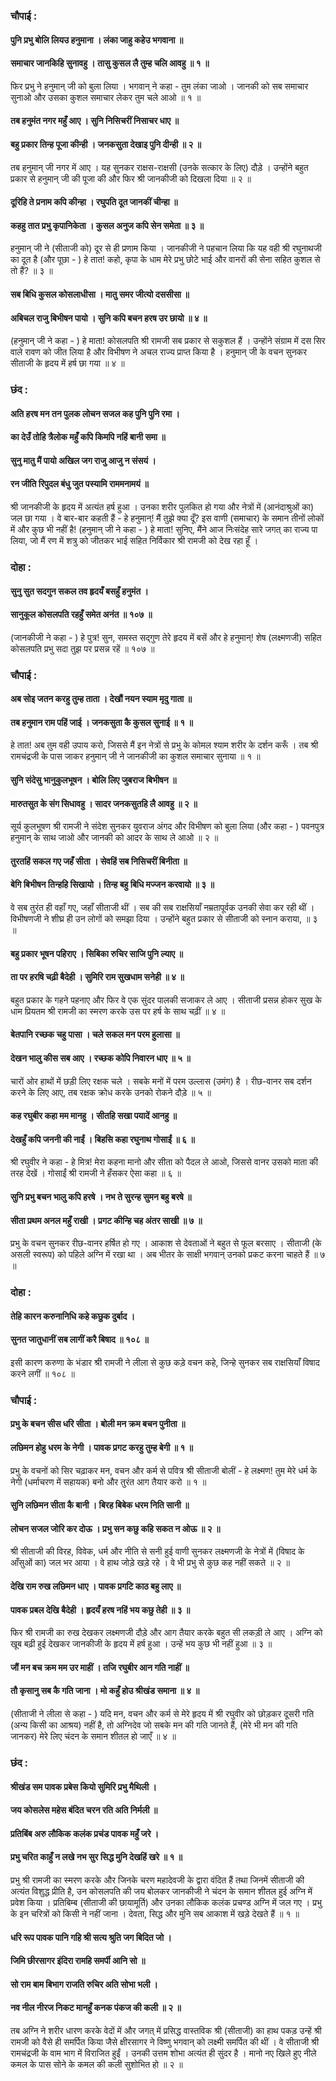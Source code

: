 ### चौपाई :

#### पुनि प्रभु बोलि लियउ हनुमाना । लंका जाहु कहेउ भगवाना ॥
#### समाचार जानकिहि सुनावहु । तासु कुसल लै तुम्ह चलि आवहु ॥ १ ॥

फिर प्रभु ने हनुमान् जी को बुला लिया । भगवान् ने कहा - तुम लंका जाओ । जानकी को सब समाचार सुनाओ और उसका कुशल समाचार लेकर तुम चले आओ ॥ १ ॥

#### तब हनुमंत नगर महुँ आए । सुनि निसिचरीं निसाचर धाए ॥
#### बहु प्रकार तिन्ह पूजा कीन्ही । जनकसुता देखाइ पुनि दीन्ही ॥ २ ॥

तब हनुमान् जी नगर में आए । यह सुनकर राक्षस-राक्षसी (उनके सत्कार के लिए) दौड़े । उन्होंने बहुत प्रकार से हनुमान् जी की पूजा की और फिर श्री जानकीजी को दिखला दिया ॥ २ ॥

#### दूरिहि ते प्रनाम कपि कीन्हा । रघुपति दूत जानकीं चीन्हा ॥
#### कहहु तात प्रभु कृपानिकेता । कुसल अनुज कपि सेन समेता ॥ ३ ॥

हनुमान् जी ने (सीताजी को) दूर से ही प्रणाम किया । जानकीजी ने पहचान लिया कि यह वही श्री रघुनाथजी का दूत है (और पूछा - ) हे तात! कहो, कृपा के धाम मेरे प्रभु छोटे भाई और वानरों की सेना सहित कुशल से तो हैं? ॥ ३ ॥

#### सब बिधि कुसल कोसलाधीसा । मातु समर जीत्यो दससीसा ॥
#### अबिचल राजु बिभीषन पायो । सुनि कपि बचन हरष उर छायो ॥ ४ ॥

(हनुमान् जी ने कहा - ) हे माता! कोसलपति श्री रामजी सब प्रकार से सकुशल हैं । उन्होंने संग्राम में दस सिर वाले रावण को जीत लिया है और विभीषण ने अचल राज्य प्राप्त किया है । हनुमान् जी के वचन सुनकर सीताजी के हृदय में हर्ष छा गया ॥ ४ ॥

### छंद :

#### अति हरष मन तन पुलक लोचन सजल कह पुनि पुनि रमा ।
#### का देउँ तोहि त्रैलोक महुँ कपि किमपि नहिं बानी समा ॥
#### सुनु मातु मैं पायो अखिल जग राजु आजु न संसयं ।
#### रन जीति रिपुदल बंधु जुत पस्यामि राममनामयं ॥

श्री जानकीजी के हृदय में अत्यंत हर्ष हुआ । उनका शरीर पुलकित हो गया और नेत्रों में (आनंदाश्रुओं का) जल छा गया । वे बार-बार कहती हैं - हे हनुमान्! मैं तुझे क्या दूँ? इस वाणी (समाचार) के समान तीनों लोकों में और कुछ भी नहीं है! (हनुमान् जी ने कहा - ) हे माता! सुनिए, मैंने आज निःसंदेह सारे जगत् का राज्य पा लिया, जो मैं रण में शत्रु को जीतकर भाई सहित निर्विकार श्री रामजी को देख रहा हूँ ।

### दोहा :

#### सुनु सुत सदगुन सकल तव हृदयँ बसहुँ हनुमंत ।
#### सानुकूल कोसलपति रहहुँ समेत अनंत ॥ १०७ ॥

(जानकीजी ने कहा - ) हे पुत्र! सुन, समस्त सद्गुण तेरे हृदय में बसें और हे हनुमान्! शेष (लक्ष्मणजी) सहित कोसलपति प्रभु सदा तुझ पर प्रसन्न रहें ॥ १०७ ॥

### चौपाई :

#### अब सोइ जतन करहु तुम्ह ताता । देखौं नयन स्याम मृदु गाता ॥
#### तब हनुमान राम पहिं जाई । जनकसुता कै कुसल सुनाई ॥ १ ॥

हे तात! अब तुम वही उपाय करो, जिससे मैं इन नेत्रों से प्रभु के कोमल श्याम शरीर के दर्शन करूँ । तब श्री रामचंद्रजी के पास जाकर हनुमान् जी ने जानकीजी का कुशल समाचार सुनाया ॥ १ ॥

#### सुनि संदेसु भानुकुलभूषन । बोलि लिए जुबराज बिभीषन ॥
#### मारुतसुत के संग सिधावहु । सादर जनकसुतहि लै आवहु ॥ २ ॥

सूर्य कुलभूषण श्री रामजी ने संदेश सुनकर युवराज अंगद और विभीषण को बुला लिया (और कहा - ) पवनपुत्र हनुमान् के साथ जाओ और जानकी को आदर के साथ ले आओ ॥ २ ॥

#### तुरतहिं सकल गए जहँ सीता । सेवहिं सब निसिचरीं बिनीता ॥
#### बेगि बिभीषन तिन्हहि सिखायो । तिन्ह बहु बिधि मज्जन करवायो ॥ ३ ॥

वे सब तुरंत ही वहाँ गए, जहाँ सीताजी थीं । सब की सब राक्षसियाँ नम्रतापूर्वक उनकी सेवा कर रही थीं । विभीषणजी ने शीघ्र ही उन लोगों को समझा दिया । उन्होंने बहुत प्रकार से सीताजी को स्नान कराया, ॥ ३ ॥

#### बहु प्रकार भूषन पहिराए । सिबिका रुचिर साजि पुनि ल्याए ॥
#### ता पर हरषि चढ़ी बैदेही । सुमिरि राम सुखधाम सनेही ॥ ४ ॥

बहुत प्रकार के गहने पहनाए और फिर वे एक सुंदर पालकी सजाकर ले आए । सीताजी प्रसन्न होकर सुख के धाम प्रियतम श्री रामजी का स्मरण करके उस पर हर्ष के साथ चढ़ीं ॥ ४ ॥

#### बेतपानि रच्छक चहु पासा । चले सकल मन परम हुलासा ॥
#### देखन भालु कीस सब आए । रच्छक कोपि निवारन धाए ॥ ५ ॥

चारों ओर हाथों में छड़ी लिए रक्षक चले । सबके मनों में परम उल्लास (उमंग) है । रीछ-वानर सब दर्शन करने के लिए आए, तब रक्षक क्रोध करके उनको रोकने दौड़े ॥ ५ ॥

#### कह रघुबीर कहा मम मानहु । सीतहि सखा पयादें आनहु ॥
#### देखहुँ कपि जननी की नाईं । बिहसि कहा रघुनाथ गोसाईं ॥ ६ ॥

श्री रघुवीर ने कहा - हे मित्र! मेरा कहना मानो और सीता को पैदल ले आओ, जिससे वानर उसको माता की तरह देखें । गोसाईं श्री रामजी ने हँसकर ऐसा कहा ॥ ६ ॥

#### सुनि प्रभु बचन भालु कपि हरषे । नभ ते सुरन्ह सुमन बहु बरषे ॥
#### सीता प्रथम अनल महुँ राखी । प्रगट कीन्हि चह अंतर साखी ॥ ७ ॥

प्रभु के वचन सुनकर रीछ-वानर हर्षित हो गए । आकाश से देवताओं ने बहुत से फूल बरसाए । सीताजी (के असली स्वरूप) को पहिले अग्नि में रखा था । अब भीतर के साक्षी भगवान् उनको प्रकट करना चाहते हैं ॥ ७ ॥

### दोहा :

#### तेहि कारन करुनानिधि कहे कछुक दुर्बाद ।
#### सुनत जातुधानीं सब लागीं करै बिषाद ॥ १०८ ॥

इसी कारण करुणा के भंडार श्री रामजी ने लीला से कुछ कड़े वचन कहे, जिन्हे सुनकर सब राक्षसियाँ विषाद करने लगीं ॥ १०८ ॥

### चौपाई :

#### प्रभु के बचन सीस धरि सीता । बोली मन क्रम बचन पुनीता ॥
#### लछिमन होहु धरम के नेगी । पावक प्रगट करहु तुम्ह बेगी ॥ १ ॥

प्रभु के वचनों को सिर चढ़ाकर मन, वचन और कर्म से पवित्र श्री सीताजी बोलीं - हे लक्ष्मण! तुम मेरे धर्म के नेगी (धर्माचरण में सहायक) बनो और तुरंत आग तैयार करो ॥ १ ॥

#### सुनि लछिमन सीता कै बानी । बिरह बिबेक धरम निति सानी ॥
#### लोचन सजल जोरि कर दोऊ । प्रभु सन कछु कहि सकत न ओऊ ॥ २ ॥

श्री सीताजी की विरह, विवेक, धर्म और नीति से सनी हुई वाणी सुनकर लक्ष्मणजी के नेत्रों में (विषाद के आँसुओं का) जल भर आया । वे हाथ जोड़े खड़े रहे । वे भी प्रभु से कुछ कह नहीं सकते ॥ २ ॥

#### देखि राम रुख लछिमन धाए । पावक प्रगटि काठ बहु लाए ॥
#### पावक प्रबल देखि बैदेही । हृदयँ हरष नहिं भय कछु तेही ॥ ३ ॥

फिर श्री रामजी का रुख देखकर लक्ष्मणजी दौड़े और आग तैयार करके बहुत सी लकड़ी ले आए । अग्नि को खूब बढ़ी हुई देखकर जानकीजी के हृदय में हर्ष हुआ । उन्हें भय कुछ भी नहीं हुआ ॥ ३ ॥

#### जौं मन बच क्रम मम उर माहीं । तजि रघुबीर आन गति नाहीं ॥
#### तौ कृसानु सब कै गति जाना । मो कहुँ होउ श्रीखंड समाना ॥ ४ ॥

(सीताजी ने लीला से कहा - ) यदि मन, वचन और कर्म से मेरे हृदय में श्री रघुवीर को छोड़कर दूसरी गति (अन्य किसी का आश्रय) नहीं है, तो अग्निदेव जो सबके मन की गति जानते हैं, (मेरे भी मन की गति जानकर) मेरे लिए चंदन के समान शीतल हो जाएँ ॥ ४ ॥

### छंद :

#### श्रीखंड सम पावक प्रबेस कियो सुमिरि प्रभु मैथिली ।
#### जय कोसलेस महेस बंदित चरन रति अति निर्मली ॥
#### प्रतिबिंब अरु लौकिक कलंक प्रचंड पावक महुँ जरे ।
#### प्रभु चरित काहुँ न लखे नभ सुर सिद्ध मुनि देखहिं खरे ॥ १ ॥

प्रभु श्री रामजी का स्मरण करके और जिनके चरण महादेवजी के द्वारा वंदित हैं तथा जिनमें सीताजी की अत्यंत विशुद्ध प्रीति है, उन कोसलपति की जय बोलकर जानकीजी ने चंदन के समान शीतल हुई अग्नि में प्रवेश किया । प्रतिबिम्ब (सीताजी की छायामूर्ति) और उनका लौकिक कलंक प्रचण्ड अग्नि में जल गए । प्रभु के इन चरित्रों को किसी ने नहीं जाना । देवता, सिद्ध और मुनि सब आकाश में खड़े देखते हैं ॥ १ ॥

#### धरि रूप पावक पानि गहि श्री सत्य श्रुति जग बिदित जो ।
#### जिमि छीरसागर इंदिरा रामहि समर्पी आनि सो ॥
#### सो राम बाम बिभाग राजति रुचिर अति सोभा भली ।
#### नव नील नीरज निकट मानहुँ कनक पंकज की कली ॥ २ ॥

तब अग्नि ने शरीर धारण करके वेदों में और जगत् में प्रसिद्ध वास्तविक श्री (सीताजी) का हाथ पकड़ उन्हें श्री रामजी को वैसे ही समर्पित किया जैसे क्षीरसागर ने विष्णु भगवान् को लक्ष्मी समर्पित की थीं । वे सीताजी श्री रामचंद्रजी के वाम भाग में विराजित हुईं । उनकी उत्तम शोभा अत्यंत ही सुंदर है । मानो नए खिले हुए नीले कमल के पास सोने के कमल की कली सुशोभित हो ॥ २ ॥